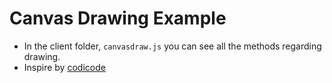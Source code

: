 # Canvas Drawing Example

* In the client folder, `canvasdraw.js` you can see all the methods regarding drawing.
* Inspire by [codicode](https://www.codicode.com/art/undo_and_redo_to_the_html5_canvas.aspx)